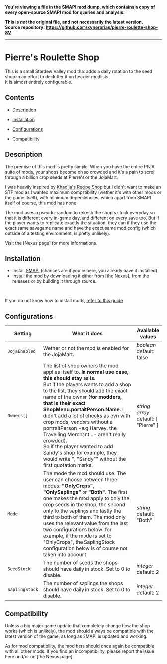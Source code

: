 **You're viewing a file in the SMAPI mod dump, which contains a copy of every open-source SMAPI mod
for queries and analysis.**

**This is _not_ the original file, and not necessarily the latest version.**  
**Source repository: https://github.com/xynerorias/pierre-roulette-shop-SV**

----

# Pierre's Roulette Shop

This is a small Stardew Valley mod that adds a daily rotation to the seed shop in an effort to declutter it on heavier modlists.<br/> 
It is almost entirely configurable.

## Contents

* [Description](#description)

* [Installation](#installation)

* [Configurations](#configurations)

* [Compatibility](#compatibility)

## Description

The premise of this mod is pretty simple. When you have the entire PPJA suite of mods, your shops become oh so crowded and it's a pain to scroll through a billion crop seeds at Pierre's or the JojaMart.<br/>

I was heavily inspired by [Khadija's Recipe Shop](https://www.nexusmods.com/stardewvalley/mods/5245) but I didn't want to make an STF mod as I wanted maximum compatibility (wether it's with other mods or the game itself), with minimum dependencies, which apart from SMAPI itself of course, this mod has none.<br/>

The mod uses a pseudo-random to refresh the shop's stock everyday so that it is different every in-game day, and different on every save too. But if the player wants to replicate exactly the situation, they can if they use the exact same savegame name and have the exact same mod config (which outside of a testing environment, is pretty unlikely).

Visit the [Nexus page] for more informations.<br/>

## Installation

* Install [SMAPI](https://smapi.io/) (chances are if you're here, you already have it installed)
* Install the mod by downloading it either from [the Nexus], from the releases or by building it through source.
<br/>

If you do not know how to install mods, [refer to this guide](https://stardewvalleywiki.com/Modding:Player_Guide/Getting_Started)<br/>

## Configurations

|Setting|What it does|Available values|
|---|---|---|
|<code>JojaEnabled</code>|Wether or not the mod is enabled for the JojaMart.|*boolean* default: false|
|<code>Owners[]</code>|The list of shop owners the mod applies itself to. **In normal use case, this should stay as is.** <br/>But if the players wants to add a shop to the list, they should add the exact name of the owner (**for modders, that is their exact ShopMenu.portaitPerson.Name.** I didn't add a lot of checks as evn with crop mods, vendors without a portraitPerson -e.g Harvey, the Travelling Merchant...- aren't really crowded).<br/> So if the player wanted to add Sandy's shop for example, they would write ", "Sandy"" without the first quotation marks.|*string array* default: [ "Pierre" ]|
|<code>Mode</code>|The mode the mod should use. The user can choose between three modes: **"OnlyCrops"**, **"OnlySaplings"** or **"Both"**. The first one makes the mod apply to only the crop seeds in the shop, the second only to the saplings and lastly the third to both of them. The mod only uses the relevant value from the last two configurations below: for example, if the mode is set to "OnlyCrops", the SaplingStock configuration below is of course not taken into account.|*string* default: "Both"|
|<code>SeedStock</code>|The number of seeds the shops should have daily in stock. Set to 0 to disable.|*integer* default: 2|
|<code>SaplingStock</code>|The number of saplings the shops should have daily in stock. Set to 0 to disable.|*integer* default: 2|

## Compatibility

Unless a big major game update that completely change how the shop works (which is unlikely), the mod should always be compatible with the latest version of the game, as long as SMAPI is updated and working.<br/>

As for mod compatibility, the mod here should once again be compatible with all other mods. If you find an incompatibility, please report the issue here and/or on [the Nexus page] <br/>

